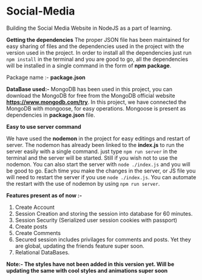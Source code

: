 # Social-Media
Building the Social Media Website in NodeJS as a part of learning. 

**Getting the dependencies**
The proper JSON file has been maintained for easy sharing of files and the dependencies used in the project with the version used in the project. 
In order to install all the dependencies just run `npm install` in the terminal and you are good to go, all the dependencies will be installed in a single command in the form of **npm package**. 

Package name :- **package.json**


**DataBase used:-**
MongoDB has been used in this project, you can download the MongoDB for free from the MongoDB official website **https://www.mongodb.com/try**.
In this project, we have connected the MongoDB with mongoose, for easy operations. Mongoose is present as dependencies in **package.json** file.

**Easy to use server command**

We have used the **nodemon** in the project for easy editings and restart of server. The nodemon has already been linked to the **index.js** to run the server easily with a single command. just type `npm run server` in the terminal and the server will be started. Still if you wish not to use the nodemon. You can also start the server with `node ./index.js` and you will be good to go. Each time you make the changes in the server, or JS file you will need to restart the server if you use `node ./index.js`. You can automate the restart with the use of nodemon by using `npm run server`.


**Features present as of now :-**

1. Create Account
2. Session Creation and storing the session into database for 60 minutes.
3. Session Security (Serialized user session cookies with passport)
4. Create posts
5. Create Comments
6. Secured session includes privilages for comments and posts. Yet they are global, updating the friends feature super soon.
7. Relational DataBases.


**Note:- The styles have not been added in this version yet. Will be updating the same with cool styles and animations super soon**
